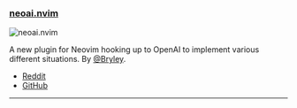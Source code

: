 <h3 id="new-neoai.nvim">
  <a href="#new-neoai.nvim">
    <span class="icon-text">
      <span class="icon">
        <i class="fa-solid fa-book"></i>
      </span>
    </span>
    <span>neoai.nvim</span>
  </a>
</h3>

![neoai.nvim](https://user-images.githubusercontent.com/506592/232604776-92847d87-45a1-4f03-81af-7f1f589a54b0.gif)

A new plugin for Neovim hooking up to OpenAI to implement various different situations. By 
[@Bryley](https://github.com/Bryley).

- [Reddit](https://www.reddit.com/r/neovim/comments/12kgbjm/introducing_neoai/)
- [GitHub](https://github.com/Bryley/neoai.nvim)

---
